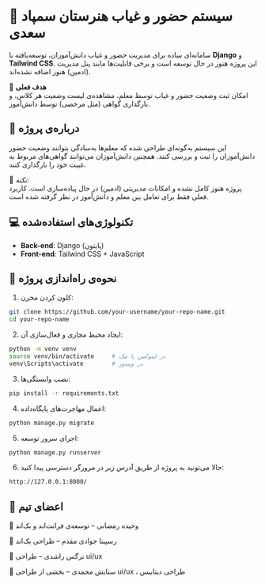 # 🏫 سیستم حضور و غیاب هنرستان سمپاد سعدی

سامانه‌ای ساده برای مدیریت حضور و غیاب دانش‌آموزان، توسعه‌یافته با **Django** و **Tailwind CSS**. این پروژه هنوز در حال توسعه است و برخی قابلیت‌ها مانند پنل مدیریت (ادمین) هنوز اضافه نشده‌اند.

🎯 **هدف فعلی**  
امکان ثبت وضعیت حضور و غیاب توسط معلم، مشاهده‌ی لیست وضعیت هر کلاس، و بارگذاری گواهی (مثل مرخصی) توسط دانش‌آموز.



## 🧠 درباره‌ی پروژه

این سیستم به‌گونه‌ای طراحی شده که معلم‌ها به‌سادگی بتوانند وضعیت حضور دانش‌آموزان را ثبت و بررسی کنند. همچنین دانش‌آموزان می‌توانند گواهی‌های مربوط به غیبت خود را بارگذاری کنند.

📌 *نکته*:  
پروژه هنوز کامل نشده و امکانات مدیریتی (ادمین) در حال پیاده‌سازی است. کاربرد فعلی فقط برای تعامل بین معلم و دانش‌آموز در نظر گرفته شده است.



## 💻 تکنولوژی‌های استفاده‌شده

- **Back-end**: Django (پایتون)  
- **Front-end**: Tailwind CSS  + JavaScript



## 🚀 نحوه‌ی راه‌اندازی پروژه
1. کلون کردن مخزن:

```bash
git clone https://github.com/your-username/your-repo-name.git
cd your-repo-name
```
2. ایجاد محیط مجازی و فعال‌سازی آن:


```bash
python -m venv venv
source venv/bin/activate     # در لینوکس یا مک
venv\Scripts\activate        # در ویندوز
```
3. نصب وابستگی‌ها:



```bash
pip install -r requirements.txt
```
4. اعمال مهاجرت‌های پایگاه‌داده:



```bash
python manage.py migrate
```
5. اجرای سرور توسعه:



```bash
python manage.py runserver
```
6. حالا می‌تونید به پروژه از طریق آدرس زیر در مرورگر دسترسی پیدا کنید:


```bash
http://127.0.0.1:8000/
```

## 👥 اعضای تیم
👤 وحیده رمضانی – توسعه‌ی فرانت‌اند و بک‌اند

👤 رسپینا جوادی مقدم – طراحی بک‌اند

👤 نرگس راشدی – طراحی ui/ux 

👤 ستایش محمدی – بخشی از طراحی ui/ux ، طراحی دیتابیس
